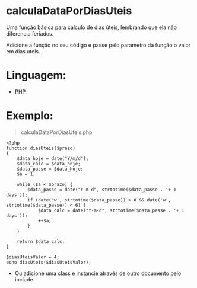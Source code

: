 # calculaDataPorDiasUteis
Uma função básica para calculo de dias úteis, lembrando que ela não diferencia feriados.

Adicione a função no seu código e passe pelo parametro da função o valor em dias uteis.

# Linguagem:
- PHP

# Exemplo:
> calculaDataPorDiasUteis.php
```
<?php
function diasUteis($prazo)
{
    $data_hoje = date("Y/m/d");
    $data_calc = $data_hoje;
    $data_passe = $data_hoje;
    $a = 1;

    while ($a < $prazo) {
        $data_passe = date("Y-m-d", strtotime($data_passe . '+ 1 days'));
        if (date('w', strtotime($data_passe)) > 0 && date('w', strtotime($data_passe)) < 6) { 
            $data_calc = date("Y-m-d", strtotime($data_passe . '+ 1 days'));
            ++$a;
        }
    }

    return $data_calc; 
}

$diasUteisValor = 4;
echo diasUteis($diasUteisValor);
```

- Ou adicione uma class e instancie através de outro documento pelo include.
